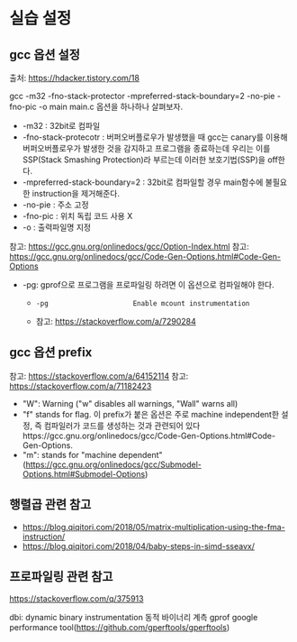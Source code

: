 #   실습 설정

##  gcc 옵션 설정
출처: https://hdacker.tistory.com/18

gcc -m32 -fno-stack-protector -mpreferred-stack-boundary=2 -no-pie -fno-pic -o main main.c
옵션을 하나하나 살펴보자.
 
*   -m32 : 32bit로 컴파일
*   -fno-stack-protecotr : 버퍼오버플로우가 발생했을 때 gcc는 canary를 이용해 버퍼오버플로우가 발생한 것을 감지하고 프로그램을 종료하는데 우리는 이를 SSP(Stack Smashing Protection)라 부르는데 이러한 보호기법(SSP)을 off한다.
*   -mpreferred-stack-boundary=2 : 32bit로 컴파일할 경우 main함수에 불필요한 instruction을 제거해준다.
*   -no-pie : 주소 고정
*   -fno-pic : 위치 독립 코드 사용 X
*   -o : 출력파일명 지정

참고: https://gcc.gnu.org/onlinedocs/gcc/Option-Index.html
참고: https://gcc.gnu.org/onlinedocs/gcc/Code-Gen-Options.html#Code-Gen-Options


*   -pg: gprof으로 프로그램을 프로파일링 하려면 이 옵션으로 컴파일해야 한다.
    *     -pg                     Enable mcount instrumentation
    *   참고: https://stackoverflow.com/a/7290284

##  gcc 옵션 prefix
참고: https://stackoverflow.com/a/64152114
참고: https://stackoverflow.com/a/71182423

*   "W": Warning ("w" disables all warnings, "Wall" warns all)  
*   "f" stands for flag. 이 prefix가 붙은 옵션은 주로 machine independent한 설정, 즉 컴파일러가 코드를 생성하는 것과 관련되어 있다https://gcc.gnu.org/onlinedocs/gcc/Code-Gen-Options.html#Code-Gen-Options.
*   "m": stands for "machine dependent"(https://gcc.gnu.org/onlinedocs/gcc/Submodel-Options.html#Submodel-Options)

##  행렬곱 관련 참고
*   https://blog.qiqitori.com/2018/05/matrix-multiplication-using-the-fma-instruction/
*   https://blog.qiqitori.com/2018/04/baby-steps-in-simd-sseavx/

##  프로파일링 관련 참고
https://stackoverflow.com/q/375913

dbi: dynamic binary instrumentation 동적 바이너리 계측
gprof
google performance tool(https://github.com/gperftools/gperftools)